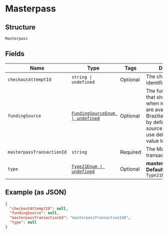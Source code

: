 
# Masterpass

## Structure

`Masterpass`

## Fields

| Name | Type | Tags | Description |
|  --- | --- | --- | --- |
| `checkoutAttemptId` | `string \| undefined` | Optional | The checkout attempt identifier. |
| `fundingSource` | [`FundingSourceEnum \| undefined`](../../doc/models/funding-source-enum.md) | Optional | The funding source that should be used when multiple sources are available. For Brazilian combo cards, by default the funding source is credit. To use debit, set this value to **debit**. |
| `masterpassTransactionId` | `string` | Required | The Masterpass transaction ID. |
| `type` | [`Type21Enum \| undefined`](../../doc/models/type-21-enum.md) | Optional | **masterpass**<br>**Default**: `Type21Enum.Masterpass` |

## Example (as JSON)

```json
{
  "checkoutAttemptId": null,
  "fundingSource": null,
  "masterpassTransactionId": "masterpassTransactionId8",
  "type": null
}
```

